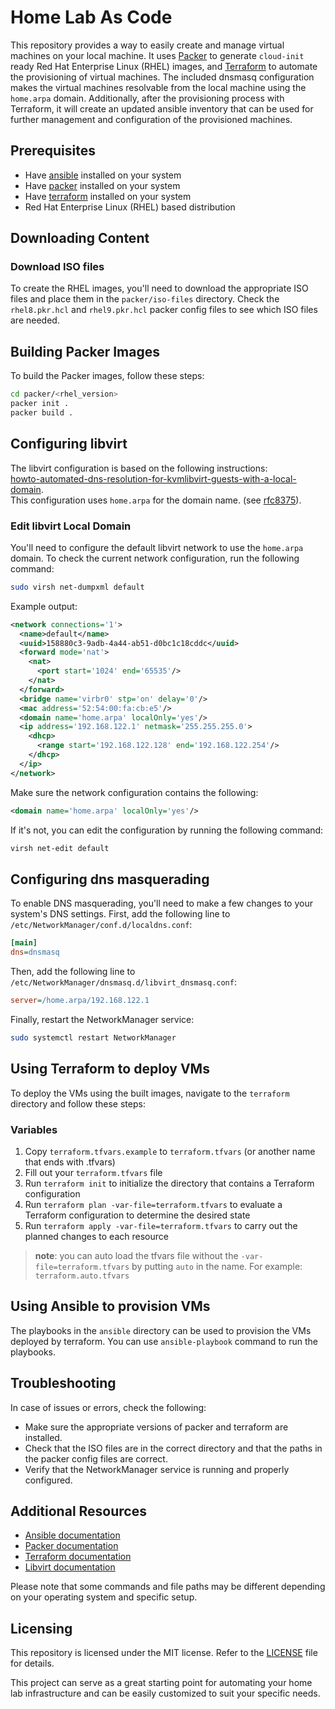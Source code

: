 # Home Lab As Code

This repository provides a way to easily create and manage virtual machines on your local machine.
It uses [Packer](https://www.packer.io/) to generate `cloud-init` ready Red Hat Enterprise Linux (RHEL) images, and [Terraform](https://www.terraform.io/) to automate the provisioning of virtual machines.
The included dnsmasq configuration makes the virtual machines resolvable from the local machine using the `home.arpa` domain.
Additionally, after the provisioning process with Terraform, it will create an updated ansible inventory that can be used for further management and configuration of the provisioned machines.

## Prerequisites

- Have [ansible](https://www.ansible.com/) installed on your system
- Have [packer](https://www.packer.io/) installed on your system
- Have [terraform](https://www.terraform.io/) installed on your system
- Red Hat Enterprise Linux (RHEL) based distribution

## Downloading Content

### Download ISO files

To create the RHEL images, you'll need to download the appropriate ISO files and place them in the `packer/iso-files` directory. Check the `rhel8.pkr.hcl` and `rhel9.pkr.hcl` packer config files to see which ISO files are needed.

## Building Packer Images

To build the Packer images, follow these steps:

``` bash
cd packer/<rhel_version> 
packer init . 
packer build .
```

## Configuring libvirt

The libvirt configuration is based on the following instructions:  
[howto-automated-dns-resolution-for-kvmlibvirt-guests-with-a-local-domain](https://liquidat.wordpress.com/2017/03/03/howto-automated-dns-resolution-for-kvmlibvirt-guests-with-a-local-domain/).  
This configuration uses `home.arpa` for the domain name. (see [rfc8375](https://datatracker.ietf.org/doc/html/rfc8375)).

### Edit libvirt Local Domain

You'll need to configure the default libvirt network to use the `home.arpa` domain. To check the current network configuration, run the following command:

``` bash
sudo virsh net-dumpxml default
```

Example output:

``` xml
<network connections='1'>
  <name>default</name>
  <uuid>158880c3-9adb-4a44-ab51-d0bc1c18cddc</uuid>
  <forward mode='nat'>
    <nat>
      <port start='1024' end='65535'/>
    </nat>
  </forward>
  <bridge name='virbr0' stp='on' delay='0'/>
  <mac address='52:54:00:fa:cb:e5'/>
  <domain name='home.arpa' localOnly='yes'/>
  <ip address='192.168.122.1' netmask='255.255.255.0'>
    <dhcp>
      <range start='192.168.122.128' end='192.168.122.254'/>
    </dhcp>
  </ip>
</network>
```

Make sure the network configuration contains the following:

``` xml
<domain name='home.arpa' localOnly='yes'/>
```

If it's not, you can edit the configuration by running the following command:

``` bash
virsh net-edit default
```

## Configuring dns masquerading

To enable DNS masquerading, you'll need to make a few changes to your system's DNS settings. First, add the following line to `/etc/NetworkManager/conf.d/localdns.conf`:

``` ini
[main]
dns=dnsmasq
```

Then, add the following line to `/etc/NetworkManager/dnsmasq.d/libvirt_dnsmasq.conf`:

``` ini
server=/home.arpa/192.168.122.1
```

Finally, restart the NetworkManager service:

``` bash
sudo systemctl restart NetworkManager
```

## Using Terraform to deploy VMs

To deploy the VMs using the built images, navigate to the `terraform` directory and follow these steps:

### Variables

1. Copy `terraform.tfvars.example` to `terraform.tfvars` (or another name that ends with .tfvars)
2. Fill out your `terraform.tfvars` file
3. Run `terraform init` to initialize the directory that contains a Terraform configuration
4. Run `terraform plan -var-file=terraform.tfvars` to evaluate a Terraform configuration to determine the desired state
5. Run `terraform apply -var-file=terraform.tfvars` to carry out the planned changes to each resource

> **note**: you can auto load the tfvars file without the `-var-file=terraform.tfvars` by putting `auto` in the name. For example: `terraform.auto.tfvars`

## Using Ansible to provision VMs

The playbooks in the `ansible` directory can be used to provision the VMs deployed by terraform. You can use `ansible-playbook` command to run the playbooks.

## Troubleshooting

In case of issues or errors, check the following:

- Make sure the appropriate versions of packer and terraform are installed.
- Check that the ISO files are in the correct directory and that the paths in the packer config files are correct.
- Verify that the NetworkManager service is running and properly configured.

## Additional Resources

- [Ansible documentation](https://docs.ansible.com/)
- [Packer documentation](https://www.packer.io/docs)
- [Terraform documentation](https://www.terraform.io/docs/)
- [Libvirt documentation](https://libvirt.org/docs.html)

Please note that some commands and file paths may be different depending on your operating system and specific setup.

## Licensing

This repository is licensed under the MIT license. Refer to the [LICENSE](LICENSE) file for details.

This project can serve as a great starting point for automating your home lab infrastructure and can be easily customized to suit your specific needs.
